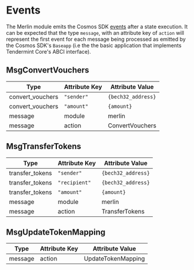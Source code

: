 <!--
order: 6
-->

# Events

The Merlin module emits the Cosmos SDK [events](./../../../docs/quickstart/events.md#sdk-and-tendermint-events) after a state execution. It can be expected that the type `message`, with an
attribute key of `action` will represent the first event for each message being processed as emitted
by the Cosmos SDK's `Baseapp` (i.e the the basic application that implements Tendermint Core's ABCI
interface).

## MsgConvertVouchers

| Type             | Attribute Key | Attribute Value    |
| ---------------- | ------------- | ------------------ |
| convert_vouchers | `"sender"`    | `{bech32_address}` |
| convert_vouchers | `"amount"`    | `{amount}`         |
| message          | module        | merlin             |
| message          | action        | ConvertVouchers    |

## MsgTransferTokens

| Type            | Attribute Key | Attribute Value    |
| --------------- | ------------- | ------------------ |
| transfer_tokens | `"sender"`    | `{bech32_address}` |
| transfer_tokens | `"recipient"` | `{bech32_address}` |
| transfer_tokens | `"amount"`    | `{amount}`         |
| message         | module        | merlin             |
| message         | action        | TransferTokens     |

## MsgUpdateTokenMapping

| Type    | Attribute Key | Attribute Value    |
| ------- | ------------- | ------------------ |
| message | action        | UpdateTokenMapping |
